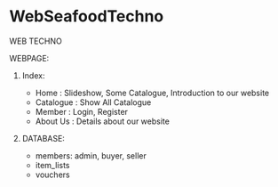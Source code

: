 # WebSeafoodTechno
WEB TECHNO

WEBPAGE:
1. Index:
   - Home : Slideshow, Some Catalogue, Introduction to our website 
   - Catalogue : Show All Catalogue
   - Member : Login, Register
   - About Us : Details about our website
    
2. DATABASE:
   - members: admin, buyer, seller
   - item_lists
   - vouchers
